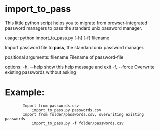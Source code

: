 # import_to_pass
This little python script helps you to migrate from browser-integrated password managers to pass the standard unix password manager.

usage: python import_to_pass.py [-h] [-f] filename

Import password file to **pass**, the standard unix password manager.

positional arguments:
  filename     Filename of password-file

options:
  -h, --help   show this help message and exit
  -f, --force  Overwrite existing passwords without asking

# Example:
            Import from passwords.csv
                import_to_pass.py passwords.csv
            Import from folder/passwords.csv, overwriting existing passwords
                import_to_pass.py -f folder/passwords.csv
